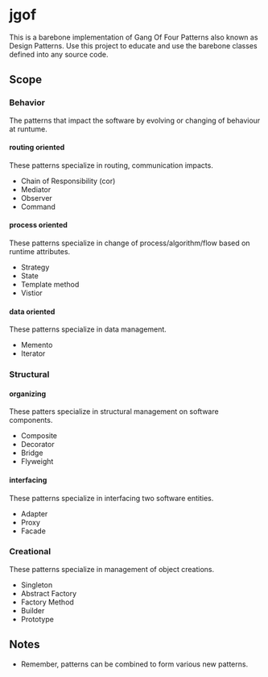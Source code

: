 # jgof

This is a barebone implementation of Gang Of Four Patterns also known as Design Patterns. 
Use this project to educate and use the barebone classes defined into any source code. 

## Scope
### Behavior
The patterns that impact the software by evolving or changing of behaviour at runtume.
#### routing oriented
These patterns specialize in routing, communication impacts.
- Chain of Responsibility (cor)
- Mediator
- Observer
- Command
#### process oriented
These patterns specialize in change of process/algorithm/flow based on runtime attributes.
- Strategy
- State
- Template method
- Vistior

#### data oriented
These patterns specialize in data management.
- Memento
- Iterator


### Structural
#### organizing
These patters specialize in structural management on software components.
- Composite
- Decorator
- Bridge
- Flyweight

#### interfacing
These patterns specialize in interfacing two software entities.
- Adapter
- Proxy
- Facade

### Creational
These patterns specialize in management of object creations.
- Singleton
- Abstract Factory
- Factory Method
- Builder
- Prototype

## Notes
- Remember, patterns can be combined to form various new patterns.